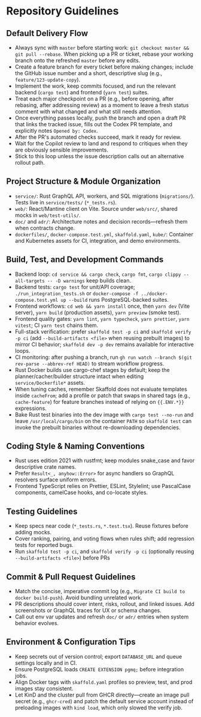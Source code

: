 # Repository Guidelines

## Default Delivery Flow
- Always sync with `master` before starting work: `git checkout master && git pull --rebase`. When picking up a PR or ticket, rebase your working branch onto the refreshed `master` before any edits.
- Create a feature branch for every ticket before making changes; include the GitHub issue number and a short, descriptive slug (e.g., `feature/123-update-copy`).
- Implement the work, keep commits focused, and run the relevant backend (`cargo test`) and frontend (`yarn test`) suites.
- Treat each major checkpoint on a PR (e.g., before opening, after rebasing, after addressing review) as a moment to leave a fresh status comment with what changed and what still needs attention.
- Once everything passes locally, push the branch and open a draft PR that links the tracked issue, fills out the Codex PR template, and explicitly notes `Opened by: Codex`.
- After the PR's automated checks succeed, mark it ready for review.
- Wait for the Copilot review to land and respond to critiques when they are obviously sensible improvements.
- Stick to this loop unless the issue description calls out an alternative rollout path.

## Project Structure & Module Organization
- `service/`: Rust GraphQL API, workers, and SQL migrations (`migrations/`). Tests live in `service/tests/` (`*_tests.rs`).
- `web/`: React/Mantine client on Vite. Source under `web/src/`, shared mocks in `web/test-utils/`.
- `doc/` and `adr/`: Architecture notes and decision records—refresh them when contracts change.
- `dockerfiles/`, `docker-compose.test.yml`, `skaffold.yaml`, `kube/`: Container and Kubernetes assets for CI, integration, and demo environments.

## Build, Test, and Development Commands
- Backend loop: `cd service && cargo check`, `cargo fmt`, `cargo clippy --all-targets -- -D warnings` keep builds clean.
- Backend tests: `cargo test` for unit/API coverage; `./run_integration_tests.sh` or `docker-compose -f ../docker-compose.test.yml up --build` runs PostgreSQL-backed suites.
- Frontend workflows: `cd web && yarn install` once, then `yarn dev` (Vite server), `yarn build` (production assets), `yarn preview` (smoke test).
- Frontend quality gates: `yarn lint`, `yarn typecheck`, `yarn prettier`, `yarn vitest`; CI `yarn test` chains them.
- Full-stack verification: prefer `skaffold test -p ci` and `skaffold verify -p ci` (add `--build-artifacts <file>` when reusing prebuilt images) to mirror CI behavior; `skaffold dev -p dev` remains available for interactive loops.
- CI monitoring: after pushing a branch, run `gh run watch --branch $(git rev-parse --abbrev-ref HEAD)` to stream workflow progress.
- Rust Docker builds use cargo-chef stages by default; keep the planner/cacher/builder structure intact when editing `service/Dockerfile*` assets.
- When tuning caches, remember Skaffold does not evaluate templates inside `cacheFrom`; add a profile or patch that swaps in shared tags (e.g., `cache-feature`) for feature branches instead of relying on `{{.ENV.*}}` expressions.
- Bake Rust test binaries into the dev image with `cargo test --no-run` and leave `/usr/local/cargo/bin` on the container `PATH` so `skaffold test` can invoke the prebuilt binaries without re-downloading dependencies.

## Coding Style & Naming Conventions
- Rust uses edition 2021 with rustfmt; keep modules snake_case and favor descriptive crate names.
- Prefer `Result<_, anyhow::Error>` for async handlers so GraphQL resolvers surface uniform errors.
- Frontend TypeScript relies on Prettier, ESLint, Stylelint; use PascalCase components, camelCase hooks, and co-locate styles.

## Testing Guidelines
- Keep specs near code (`*_tests.rs`, `*.test.tsx`). Reuse fixtures before adding mocks.
- Cover ranking, pairing, and voting flows when rules shift; add regression tests for reported bugs.
- Run `skaffold test -p ci`, and `skaffold verify -p ci` (optionally reusing `--build-artifacts <file>`) before PRs

## Commit & Pull Request Guidelines
- Match the concise, imperative commit log (e.g., `Migrate CI build to docker build-push`). Avoid bundling unrelated work.
- PR descriptions should cover intent, risks, rollout, and linked issues. Add screenshots or GraphQL traces for UX or schema changes.
- Call out env var updates and refresh `doc/` or `adr/` entries when system behavior evolves.

## Environment & Configuration Tips
- Keep secrets out of version control; export `DATABASE_URL` and queue settings locally and in CI.
- Ensure PostgreSQL loads `CREATE EXTENSION pgmq;` before integration jobs.
- Align Docker tags with `skaffold.yaml` profiles so preview, test, and prod images stay consistent.
- Let KinD and the cluster pull from GHCR directly—create an image pull secret (e.g., `ghcr-cred`) and patch the default service account instead of preloading images with `kind load`, which only slowed the verify job.
